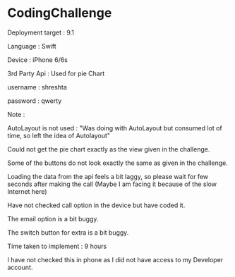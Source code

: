 # CodingChallenge

Deployment target : 9.1

Language : Swift

Device : iPhone 6/6s

3rd Party Api : Used for pie Chart

username : shreshta

password : qwerty

Note : 

AutoLayout is not used : "Was doing with AutoLayout but consumed lot of time, so left the idea of Autolayout"

Could not get the pie chart exactly as the view given in the challenge.

Some of the buttons do not look exactly the same as given in the challenge.

Loading the data from the api feels a bit laggy, so please wait for few seconds after making the call (Maybe I am facing it because of the slow Internet here)

Have not checked call option in the device but have coded it.

The email option is a bit buggy.

The switch button for extra is a bit buggy.

Time taken to implement : 9 hours

I have not checked this in phone as I did not have access to my Developer account.
